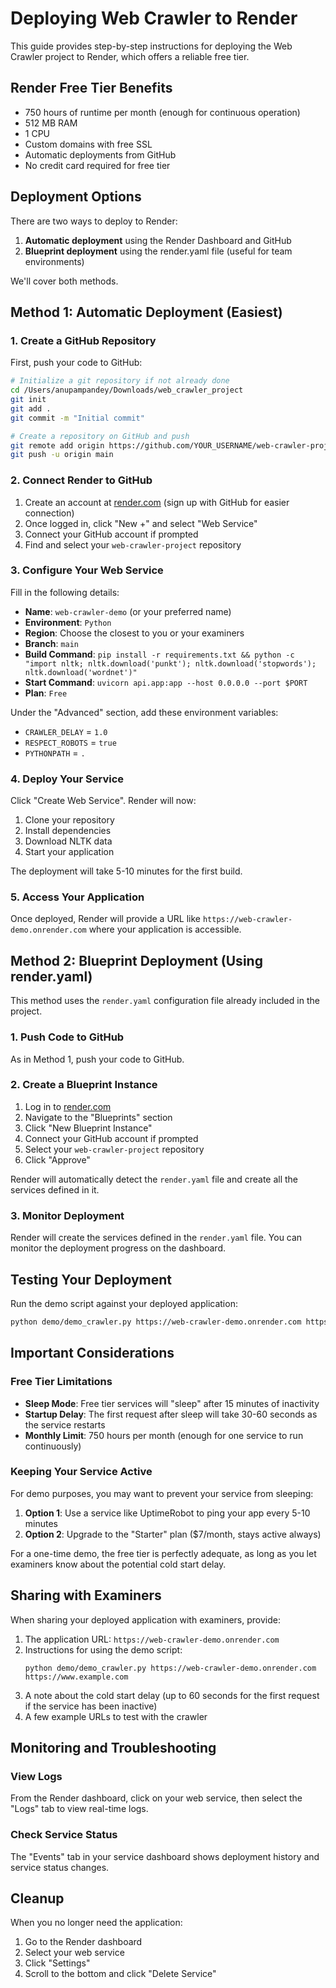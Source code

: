 # Deploying Web Crawler to Render

This guide provides step-by-step instructions for deploying the Web Crawler project to Render, which offers a reliable free tier.

## Render Free Tier Benefits

- 750 hours of runtime per month (enough for continuous operation)
- 512 MB RAM
- 1 CPU
- Custom domains with free SSL
- Automatic deployments from GitHub
- No credit card required for free tier

## Deployment Options

There are two ways to deploy to Render:

1. **Automatic deployment** using the Render Dashboard and GitHub
2. **Blueprint deployment** using the render.yaml file (useful for team environments)

We'll cover both methods.

## Method 1: Automatic Deployment (Easiest)

### 1. Create a GitHub Repository

First, push your code to GitHub:

```bash
# Initialize a git repository if not already done
cd /Users/anupampandey/Downloads/web_crawler_project
git init
git add .
git commit -m "Initial commit"

# Create a repository on GitHub and push
git remote add origin https://github.com/YOUR_USERNAME/web-crawler-project.git
git push -u origin main
```

### 2. Connect Render to GitHub

1. Create an account at [render.com](https://render.com) (sign up with GitHub for easier connection)
2. Once logged in, click "New +" and select "Web Service"
3. Connect your GitHub account if prompted
4. Find and select your `web-crawler-project` repository

### 3. Configure Your Web Service

Fill in the following details:

- **Name**: `web-crawler-demo` (or your preferred name)
- **Environment**: `Python`
- **Region**: Choose the closest to you or your examiners
- **Branch**: `main`
- **Build Command**: `pip install -r requirements.txt && python -c "import nltk; nltk.download('punkt'); nltk.download('stopwords'); nltk.download('wordnet')"`
- **Start Command**: `uvicorn api.app:app --host 0.0.0.0 --port $PORT`
- **Plan**: `Free`

Under the "Advanced" section, add these environment variables:
- `CRAWLER_DELAY` = `1.0`
- `RESPECT_ROBOTS` = `true`
- `PYTHONPATH` = `.`

### 4. Deploy Your Service

Click "Create Web Service". Render will now:
1. Clone your repository
2. Install dependencies
3. Download NLTK data
4. Start your application

The deployment will take 5-10 minutes for the first build.

### 5. Access Your Application

Once deployed, Render will provide a URL like `https://web-crawler-demo.onrender.com` where your application is accessible.

## Method 2: Blueprint Deployment (Using render.yaml)

This method uses the `render.yaml` configuration file already included in the project.

### 1. Push Code to GitHub

As in Method 1, push your code to GitHub.

### 2. Create a Blueprint Instance

1. Log in to [render.com](https://render.com)
2. Navigate to the "Blueprints" section
3. Click "New Blueprint Instance"
4. Connect your GitHub account if prompted
5. Select your `web-crawler-project` repository
6. Click "Approve"

Render will automatically detect the `render.yaml` file and create all the services defined in it.

### 3. Monitor Deployment

Render will create the services defined in the `render.yaml` file. You can monitor the deployment progress on the dashboard.

## Testing Your Deployment

Run the demo script against your deployed application:

```bash
python demo/demo_crawler.py https://web-crawler-demo.onrender.com https://www.example.com
```

## Important Considerations

### Free Tier Limitations

- **Sleep Mode**: Free tier services will "sleep" after 15 minutes of inactivity
- **Startup Delay**: The first request after sleep will take 30-60 seconds as the service restarts
- **Monthly Limit**: 750 hours per month (enough for one service to run continuously)

### Keeping Your Service Active

For demo purposes, you may want to prevent your service from sleeping:

1. **Option 1**: Use a service like UptimeRobot to ping your app every 5-10 minutes
2. **Option 2**: Upgrade to the "Starter" plan ($7/month, stays active always)

For a one-time demo, the free tier is perfectly adequate, as long as you let examiners know about the potential cold start delay.

## Sharing with Examiners

When sharing your deployed application with examiners, provide:

1. The application URL: `https://web-crawler-demo.onrender.com`
2. Instructions for using the demo script:
   ```
   python demo/demo_crawler.py https://web-crawler-demo.onrender.com https://www.example.com
   ```
3. A note about the cold start delay (up to 60 seconds for the first request if the service has been inactive)
4. A few example URLs to test with the crawler

## Monitoring and Troubleshooting

### View Logs

From the Render dashboard, click on your web service, then select the "Logs" tab to view real-time logs.

### Check Service Status

The "Events" tab in your service dashboard shows deployment history and service status changes.

## Cleanup

When you no longer need the application:

1. Go to the Render dashboard
2. Select your web service
3. Click "Settings"
4. Scroll to the bottom and click "Delete Service"